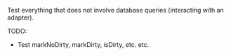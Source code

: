 Test everything that does not involve database queries (interacting
with an adapter).

TODO:

- Test markNoDirty, markDirty, isDirty, etc. etc.
